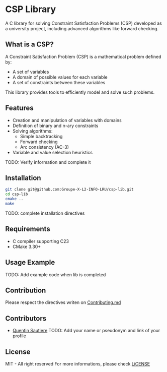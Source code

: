 # CSP Library

A C library for solving Constraint Satisfaction Problems (CSP) developed as a university project, including advanced algorithms like forward checking.

## What is a CSP?

A Constraint Satisfaction Problem (CSP) is a mathematical problem defined by:
- A set of variables
- A domain of possible values for each variable
- A set of constraints between these variables

This library provides tools to efficiently model and solve such problems.

## Features

- Creation and manipulation of variables with domains
- Definition of binary and n-ary constraints
- Solving algorithms:
    - Simple backtracking
    - Forward checking
    - Arc consistency (AC-3)
- Variable and value selection heuristics

TODO: Verify information and complete it

## Installation

```bash
git clone git@github.com:Groupe-X-L2-INFO-LRU/csp-lib.git
cd csp-lib 
cmake ..
make
```

TODO: complete installation directives

## Requirements

- C compiler supporting C23
- CMake 3.30+

## Usage Example

TODO: Add example code when lib is completed

## Contribution

Please respect the directives writen on [Contributing.md](CONTRIBUTING.md)

## Contributors

- [Quentin Sautiere](https://github.com/SautiereQDev)
  TODO: Add your name or pseudonym and link of your profile

## License

MIT - All right reserved
For more informations, please check [LiCENSE](LICENSE)
